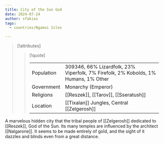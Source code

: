 ```yaml
---
title: City of the Sun God
date: 2024-07-24
author: sfakias
tags:
  - countries/Ngamui Isles

---
```

> [!attributes]
> 
> > [!quote]
> >
> > | | |
> > | --- | --- |
> > | Population | 309346, 66% Lizardfolk, 23% Viperfolk, 7% Firefolk, 2% Kobolds, 1% Humans, 1% Other |
> > | Government | Monarchy (Emperor) |
> > | Religions | [[Reszek]], [[Tarov]], [[Sseratush]] |
> > | Location | [[Tixalan]] Jungles, Central [[Zelgerosh]] |

A marvelous hidden city that the tribal people of [[Zelgerosh]] dedicated to [[Reszek]], God of the Sun. Its many temples are influenced by the architect [[Nalgarone]]. It seems to be made entirely of gold, and the sight of it dazzles and blinds even from a great distance.